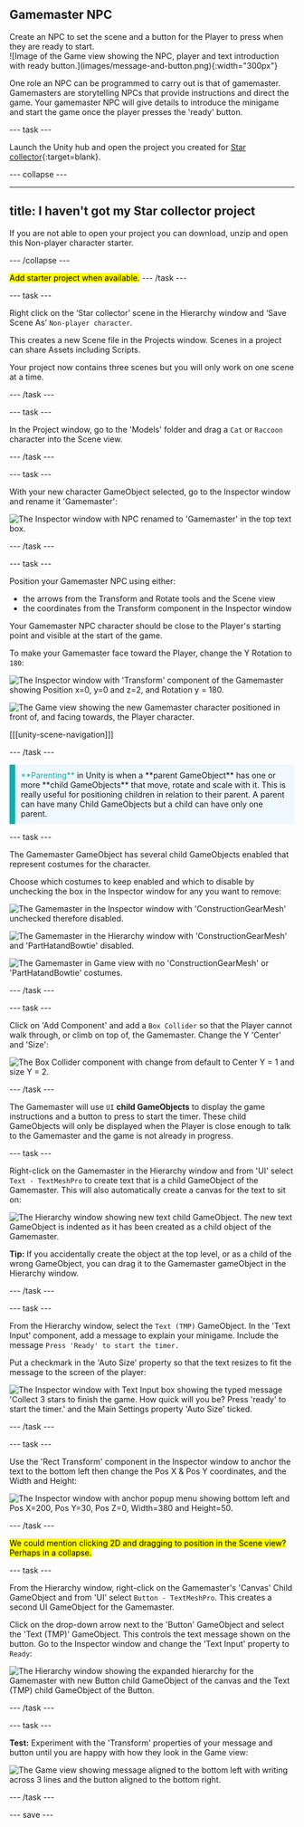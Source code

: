 ## Gamemaster NPC

<div style="display: flex; flex-wrap: wrap">
<div style="flex-basis: 200px; flex-grow: 1; margin-right: 15px;">
Create an NPC to set the scene and a button for the Player to press when they are ready to start.
</div>
<div>
![Image of the Game view showing the NPC, player and text introduction with ready button.](images/message-and-button.png){:width="300px"}
</div>
</div>

One role an NPC can be programmed to carry out is that of gamemaster. Gamemasters are storytelling NPCs that provide instructions and direct the game. Your gamemaster NPC will give details to introduce the minigame and start the game once the player presses the 'ready' button.

--- task ---

Launch the Unity hub and open the project you created for [Star collector](https://projects.raspberrypi.org/en/projects/star-collector/0){:target=blank}.

--- collapse ---

---
title: I haven't got my Star collector project
---

If you are not able to open your project you can download, unzip and open this Non-player character starter.

--- /collapse ---

<mark>Add starter project when available.</mark>
--- /task ---

--- task ---

Right click on the ‘Star collector’ scene in the Hierarchy window and ‘Save Scene As’ `Non-player character`.

This creates a new Scene file in the Projects window. Scenes in a project can share Assets including Scripts.

Your project now contains three scenes but you will only work on one scene at a time.

--- /task ---

--- task ---

In the Project window, go to the 'Models' folder and drag a `Cat` or `Raccoon` character into the Scene view. 

--- /task ---

--- task ---

With your new character GameObject selected, go to the Inspector window and rename it 'Gamemaster':

![The Inspector window with NPC renamed to 'Gamemaster' in the top text box.](images/rename-gamemaster.png)

--- /task ---

--- task ---

Position your Gamemaster NPC using either:

+ the arrows from the Transform and Rotate tools and the Scene view
+ the coordinates from the Transform component in the Inspector window

Your Gamemaster NPC character should be close to the Player's starting point and visible at the start of the game.

To make your Gamemaster face toward the Player, change the Y Rotation to `180`:

![The Inspector window with 'Transform' component of the Gamemaster showing Position x=0, y=0 and z=2, and Rotation y = 180.](images/gamemaster-transform.png)

![The Game view showing the new Gamemaster character positioned in front of, and facing towards, the Player character.](images/game-view-gamemaster.png)

[[[unity-scene-navigation]]]

--- /task ---

<p style="border-left: solid; border-width:10px; border-color: #0faeb0; background-color: aliceblue; padding: 10px;">
<span style="color: #0faeb0">**Parenting**</span> in Unity is when a **parent GameObject** has one or more **child GameObjects** that move, rotate and scale with it. This is really useful for positioning children in relation to their parent. A parent can have many Child GameObjects but a child can have only one parent. 
</p>

--- task ---

The Gamemaster GameObject has several child GameObjects enabled that represent costumes for the character. 

Choose which costumes to keep enabled and which to disable by unchecking the box in the Inspector window for any you want to remove: 

![The Gamemaster in the Inspector window with 'ConstructionGearMesh' unchecked therefore disabled.](images/gamemaster-disable-construction.png)

![The Gamemaster in the Hierarchy window with 'ConstructionGearMesh' and 'PartHatandBowtie' disabled.](images/gamemaster-costumes.png)

![The Gamemaster in Game view with no 'ConstructionGearMesh' or 'PartHatandBowtie' costumes.](images/gamemaster-game-view-costumes.png)

--- /task ---

--- task ---

Click on 'Add Component' and add a `Box Collider` so that the Player cannot walk through, or climb on top of, the Gamemaster. Change the Y 'Center' and 'Size':

![The Box Collider component with change from default to Center Y = 1 and size Y = 2.](images/box-collider.png)

--- /task ---

The Gamemaster will use `UI` **child GameObjects** to display the game instructions and a button to press to start the timer. These child GameObjects will only be displayed when the Player is close enough to talk to the Gamemaster and the game is not already in progress.  

--- task ---

Right-click on the Gamemaster in the Hierarchy window and from 'UI' select `Text - TextMeshPro` to create text that is a child GameObject of the Gamemaster. This will also automatically create a canvas for the text to sit on: 

![The Hierarchy window showing new text child GameObject. The new text GameObject is indented as it has been created as a child object of the Gamemaster. ](images/text-child-hierarchy.png)

**Tip:** If you accidentally create the object at the top level, or as a child of the wrong GameObject, you can drag it to the Gamemaster gameObject in the Hierarchy window.

--- /task ---

--- task ---

From the Hierarchy window, select the `Text (TMP)` GameObject. In the 'Text Input' component, add a message to explain your minigame. Include the message `Press 'Ready' to start the timer.`  

Put a checkmark in the 'Auto Size' property so that the text resizes to fit the message to the screen of the player:

![The Inspector window with Text Input box showing the typed message 'Collect 3 stars to finish the game. How quick will you be? Press 'ready' to start the timer.' and the Main Settings property 'Auto Size' ticked.](images/gamemaster-text-message.png)

--- /task ---

--- task ---

Use the 'Rect Transform' component in the Inspector window to anchor the text to the bottom left then change the Pos X & Pos Y coordinates, and the Width and Height:

![The Inspector window with anchor popup menu showing bottom left and Pos X=200, Pos Y=30, Pos Z=0, Width=380 and Height=50.](images/gamemaster-text-transform.png)

--- /task ---

<mark>We could mention clicking 2D and dragging to position in the Scene view? Perhaps in a collapse.</mark>

--- task ---

From the Hierarchy window, right-click on the Gamemaster's 'Canvas' Child GameObject and from 'UI' select `Button - TextMeshPro`. This creates a second UI GameObject for the Gamemaster.

Click on the drop-down arrow next to the 'Button' GameObject and select the 'Text (TMP)' GameObject. This controls the text message shown on the button. Go to the Inspector window and change the 'Text Input' property to `Ready`:

![The Hierarchy window showing the expanded hierarchy for the Gamemaster with new Button child GameObject of the canvas and the Text (TMP) child GameObject of the Button.](images/button-hierarchy.png)

--- /task ---

--- task ---

**Test:** Experiment with the 'Transform' properties of your message and button until you are happy with how they look in the Game view:

![The Game view showing message aligned to the bottom left with writing across 3 lines and the button aligned to the bottom right.](images/message-and-button.png)

--- /task ---

--- save ---